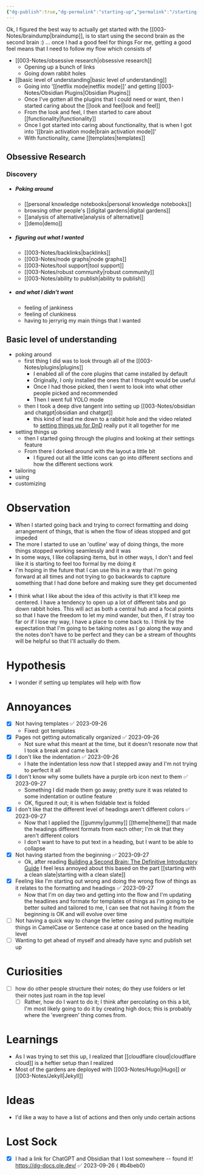 ```yaml
---
{"dg-publish":true,"dg-permalink":"starting-up","permalink":"/starting-up/","dgPassFrontmatter":true,"noteIcon":""}
---
```



Ok, I figured the best way to actually get started with the [[003-Notes/braindump\|braindump]], is to start using the second brain as the second brain :) ... once I had a good feel for things
For me, getting a good feel means that I need to follow my flow which consists of
- [[003-Notes/obsessive research\|obsessive research]] 
	- Opening up a bunch of links
	- Going down rabbit holes
- [[basic level of understanding\|basic level of understanding]]
	- Going into '[[netflix mode\|netflix mode]]' and getting [[003-Notes/Obsidian Plugins\|Obsidian Plugins]]
	- Once I've gotten all the plugins that I could need or want, then I started caring about the [[look and feel\|look and feel]]
	- From the look and feel, I then started to care about [[functionality\|functionality]]
	- Once I got started into caring about functionality, that is when I got into '[[brain activation mode\|brain activation mode]]'
	- With functionality, came [[templates\|templates]]
## Obsessive Research
### Discovery
- ##### Poking around
	- [[personal knowledge notebooks\|personal knowledge notebooks]]
	- browsing other people's [[digital gardens\|digital gardens]]
	- [[analysis of alternative\|analysis of alternative]] 
	- [[demo\|demo]] 
- ##### figuring out what I wanted
	- [[003-Notes/backlinks\|backlinks]]
	- [[003-Notes/node graphs\|node graphs]]
	- [[003-Notes/tool support\|tool support]]
	- [[003-Notes/robust community\|robust community]]
	- [[003-Notes/ability to publish\|ability to publish]]
- ##### and what I didn't want
	- feeling of jankiness
	- feeling of clunkiness
	- having to jerryrig my main things that I wanted
## Basic level of understanding
- poking around
	- first thing I did was to look through all of the [[003-Notes/plugins\|plugins]]
		- I enabled all of the core plugins that came installed by default
		- Originally, I only installed the ones that I thought would be useful
		- Once I had those picked, then I went to look into what other people picked and recommended
		- Then I went full YOLO mode
	- then I took a deep dive tangent into setting up [[003-Notes/obsidian and chatgpt\|obsidian and chatgpt]]
		- this kind of lead me down to a rabbit hole and the video related to [setting things up for DnD](https://www.youtube.com/watch?v=3pt6_srUZ7U&t=0s) really put it all together for me
- setting things up
	- then I started going through the plugins and looking at their settings feature
	- From there I dorked around with the layout a little bit
		- I figured out all the little icons can go into different sections and how the different sections work
- tailoring
- using
- customizing
# Observation
- When I started going back and trying to correct formatting and doing arrangement of things, that is when the flow of ideas stopped and got impeded
- The more I started to use an 'outline' way of doing things, the more things stopped working seamlessly and it was 
- In some ways, I like collapsing items, but in other ways, I don't and feel like it is starting to feel too formal by me doing it
- I'm hoping in the future that I can use this in a way that i'm going forward at all times and not trying to go backwards to capture something that I had done before and making sure they get documented
- 
- I think what I like about the idea of this activity is that it'll keep me centered. I have a tendency to open up a lot of different tabs and go down rabbit holes. This will act as both a central hub and a focal points so that I have the freedom to let my mind wander, but then, if I stray too far or if I lose my way, I have a place to come back to. I think by the expectation that I'm going to be taking notes as I go along the way and the notes don't have to be perfect and they can be a stream of thoughts will be helpful so that I'll actually do them. 

# Hypothesis
- I wonder if setting up templates will help with flow 
# Annoyances
- [x] Not having templates ✅ 2023-09-26
	-  Fixed: got templates
- [x] Pages not getting automatically organized ✅ 2023-09-26
	- Not sure what this meant at the time, but it doesn't resonate now that I took a break and came back
- [x] I don't like the indentation ✅ 2023-09-26
	- I hate the indentation less now that I stepped away and I'm not trying to perfect it all
- [x] I don't know why some bullets have a purple orb icon next to them ✅ 2023-09-27
	- Something I did made them go away; pretty sure it was related to some indentation or outline feature
	- OK, figured it out; it is when foldable text is folded
- [x] I don't like that the different level of headings aren't different colors ✅ 2023-09-27
	- Now that I applied the [[gummy\|gummy]] [[theme\|theme]] that made the headings different formats from each other; I'm ok that they aren't different colors
	- I don't want to have to put text in a heading, but I want to be able to collapse 
- [x] Not having started from the beginning ✅ 2023-09-27
	- Ok, after reading [Building a Second Brain: The Definitive Introductory Guide](https://fortelabs.com/blog/basboverview/#:~:text=START%20WITH%20A%20CLEAN%20SLATE%C2%A0) I feel less annoyed about this based on the part [[starting with a clean slate\|starting with a clean slate]]
- [x] Feeling like I'm starting out wrong and doing the wrong flow of things as it relates to the formatting and headings ✅ 2023-09-27
	- Now that I'm on day two and getting into the flow and I'm updating the headlines and formate for templates of things as I'm going to be better suited and tailored to me, I can see that not having it from the beginning is OK and will evolve over time
- [ ] Not having a quick way to change the letter casing and putting multiple things in CamelCase or Sentence case at once based on the heading level
- [ ] Wanting to get ahead of myself and already have sync and publish set up

# Curiosities
- [ ] how do other people structure their notes; do they use folders or let their notes just roam in the top level
	- [ ] Rather, how do I want to do it; I think after percolating on this a bit, I'm most likely going to do it by creating high docs; this is probably where the 'evergreen' thing comes from. 
# Learnings
- As I was trying to set this up, I realized that [[cloudflare cloud\|cloudflare cloud]] is a heftier setup than I realized
- Most of the gardens are deployed with [[003-Notes/Hugo\|Hugo]] or [[003-Notes/Jekyll\|Jekyll]]
# Ideas
- I'd like a way to have a list of actions and then only undo certain actions
# Lost Sock
- [x] I had a link for ChatGPT and Obsidian that I lost somewhere -- found it! https://dg-docs.ole.dev/ ✅ 2023-09-26
{ #b4beb0}


